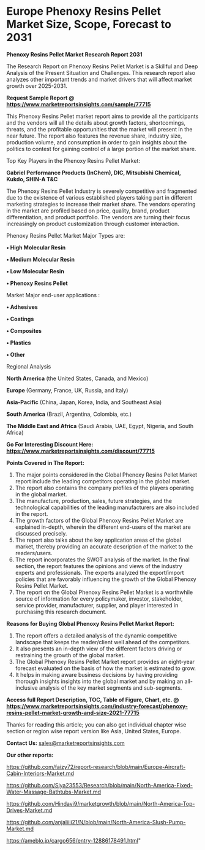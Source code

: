 # Europe Phenoxy Resins Pellet Market Size, Scope, Forecast to 2031

<strong>Phenoxy Resins Pellet Market Research Report 2031</strong>

The Research Report on Phenoxy Resins Pellet Market is a Skillful and Deep Analysis of the Present Situation and Challenges. This research report also analyzes other important trends and market drivers that will affect market growth over 2025-2031.

<strong>Request Sample Report @ <a href=https://www.marketreportsinsights.com/sample/77715>https://www.marketreportsinsights.com/sample/77715</a></strong>

This Phenoxy Resins Pellet market report aims to provide all the participants and the vendors will all the details about growth factors, shortcomings, threats, and the profitable opportunities that the market will present in the near future. The report also features the revenue share, industry size, production volume, and consumption in order to gain insights about the politics to contest for gaining control of a large portion of the market share.

Top Key Players in the Phenoxy Resins Pellet Market:

<strong>Gabriel Performance Products (InChem), DIC, Mitsubishi Chemical, Kukdo, SHIN-A T&C</strong>

The Phenoxy Resins Pellet Industry is severely competitive and fragmented due to the existence of various established players taking part in different marketing strategies to increase their market share. The vendors operating in the market are profiled based on price, quality, brand, product differentiation, and product portfolio. The vendors are turning their focus increasingly on product customization through customer interaction.

Phenoxy Resins Pellet Market Major Types are:

<strong>• High Molecular Resin

• Medium Molecular Resin

• Low Molecular Resin

• Phenoxy Resins Pellet</strong>

Market Major end-user applications :

<strong>• Adhesives

• Coatings

• Composites 

• Plastics

• Other</strong>

Regional Analysis

</u><strong><b>North America</b></strong> (the United States, Canada, and Mexico)

<strong><b>Europe </b></strong>(Germany, France, UK, Russia, and Italy)

<strong><b>Asia-Pacific</b></strong> (China, Japan, Korea, India, and Southeast Asia)

<strong><b>South America</b></strong> (Brazil, Argentina, Colombia, etc.)

<strong><b>The Middle East and Africa</b></strong> (Saudi Arabia, UAE, Egypt, Nigeria, and South Africa)

<strong>Go For Interesting Discount Here: <a href=https://www.marketreportsinsights.com/discount/77715>https://www.marketreportsinsights.com/discount/77715</a></strong>

<strong>Points Covered in The Report:</strong>
<ol>
  <li>The major points considered in the Global Phenoxy Resins Pellet Market report include the leading competitors operating in the global market.</li>
  <li>The report also contains the company profiles of the players operating in the global market.</li>
  <li>The manufacture, production, sales, future strategies, and the technological capabilities of the leading manufacturers are also included in the report.</li>
  <li>The growth factors of the Global Phenoxy Resins Pellet Market are explained in-depth, wherein the different end-users of the market are discussed precisely.</li>
  <li>The report also talks about the key application areas of the global market, thereby providing an accurate description of the market to the readers/users.</li>
  <li>The report incorporates the SWOT analysis of the market. In the final section, the report features the opinions and views of the industry experts and professionals. The experts analyzed the export/import policies that are favorably influencing the growth of the Global Phenoxy Resins Pellet Market.</li>
  <li>The report on the Global Phenoxy Resins Pellet Market is a worthwhile source of information for every policymaker, investor, stakeholder, service provider, manufacturer, supplier, and player interested in purchasing this research document.</li>
</ol>
<strong>Reasons for Buying Global Phenoxy Resins Pellet Market Report:</strong>

<ol>
  <li>The report offers a detailed analysis of the dynamic competitive landscape that keeps the reader/client well ahead of the competitors.</li>
  <li>It also presents an in-depth view of the different factors driving or restraining the growth of the global market.</li>
  <li>The Global Phenoxy Resins Pellet Market report provides an eight-year forecast evaluated on the basis of how the market is estimated to grow.</li>
  <li>It helps in making aware business decisions by having providing thorough insights insights into the global market and by making an all-inclusive analysis of the key market segments and sub-segments.</li>
</ol>
<strong>Access full Report Description, TOC, Table of Figure, Chart, etc. @ <a href=https://www.marketreportsinsights.com/industry-forecast/phenoxy-resins-pellet-market-growth-and-size-2021-77715>https://www.marketreportsinsights.com/industry-forecast/phenoxy-resins-pellet-market-growth-and-size-2021-77715</a></strong>


Thanks for reading this article; you can also get individual chapter wise section or region wise report version like Asia, United States, Europe.

<strong>Contact Us:</strong>
sales@marketreportsinsights.com

<strong>Our other reports:</strong>

<a href=https://github.com/faizy72/report-research/blob/main/Europe-Aircraft-Cabin-Interiors-Market.md>https://github.com/faizy72/report-research/blob/main/Europe-Aircraft-Cabin-Interiors-Market.md</a>

<a href=https://github.com/Siya23553/Research/blob/main/North-America-Fixed-Water-Massage-Bathtubs-Market.md>https://github.com/Siya23553/Research/blob/main/North-America-Fixed-Water-Massage-Bathtubs-Market.md</a>

<a href=https://github.com/Hindavi9/marketgrowth/blob/main/North-America-Top-Drives-Market.md>https://github.com/Hindavi9/marketgrowth/blob/main/North-America-Top-Drives-Market.md</a>

<a href=https://github.com/anjaliiii21/N/blob/main/North-America-Slush-Pump-Market.md>https://github.com/anjaliiii21/N/blob/main/North-America-Slush-Pump-Market.md</a>

<a href=https://ameblo.jp/cargo656/entry-12886178491.html>https://ameblo.jp/cargo656/entry-12886178491.html</a>"
